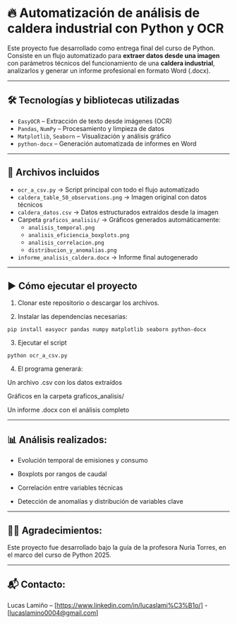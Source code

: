 # 🔥 Automatización de análisis de caldera industrial con Python y OCR

Este proyecto fue desarrollado como entrega final del curso de Python. Consiste en un flujo automatizado para **extraer datos desde una imagen** con parámetros técnicos del funcionamiento de una **caldera industrial**, analizarlos y generar un informe profesional en formato Word (.docx).

---

## 🛠 Tecnologías y bibliotecas utilizadas

- `EasyOCR` – Extracción de texto desde imágenes (OCR)
- `Pandas`, `NumPy` – Procesamiento y limpieza de datos
- `Matplotlib`, `Seaborn` – Visualización y análisis gráfico
- `python-docx` – Generación automatizada de informes en Word

---

## 📁 Archivos incluidos

- `ocr_a_csv.py` → Script principal con todo el flujo automatizado
- `caldera_table_50_observations.png` → Imagen original con datos técnicos
- `caldera_datos.csv` → Datos estructurados extraídos desde la imagen
- Carpeta `graficos_analisis/` → Gráficos generados automáticamente:
  - `analisis_temporal.png`
  - `analisis_eficiencia_boxplots.png`
  - `analisis_correlacion.png`
  - `distribucion_y_anomalias.png`
- `informe_analisis_caldera.docx` → Informe final autogenerado

---

## ▶️ Cómo ejecutar el proyecto

1. Clonar este repositorio o descargar los archivos.

2. Instalar las dependencias necesarias:
```
pip install easyocr pandas numpy matplotlib seaborn python-docx
```
3. Ejecutar el script
```
python ocr_a_csv.py
```
4. El programa generará:

Un archivo .csv con los datos extraídos

Gráficos en la carpeta graficos_analisis/

Un informe .docx con el análisis completo

---

## 📊 Análisis realizados: 

- Evolución temporal de emisiones y consumo

- Boxplots por rangos de caudal

- Correlación entre variables técnicas

- Detección de anomalías y distribución de variables clave

---

## 👩‍🏫 Agradecimientos:
Este proyecto fue desarrollado bajo la guía de la profesora Nuria Torres, en el marco del curso de Python 2025.

---

## 📬 Contacto:
Lucas Lamiño – [https://www.linkedin.com/in/lucaslami%C3%B1o/] - [lucaslamino0004@gmail.com]
